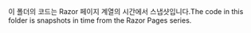 <span data-ttu-id="c0d6c-101">이 폴더의 코드는 Razor 페이지 계열의 시간에서 스냅샷입니다.</span><span class="sxs-lookup"><span data-stu-id="c0d6c-101">The code in this folder is snapshots in time from the Razor Pages series.</span></span>
